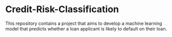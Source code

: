 # Credit-Risk-Classification
This repository contains a project that aims to develop a machine learning model that predicts whether a loan applicant is likely to default on their loan. 
